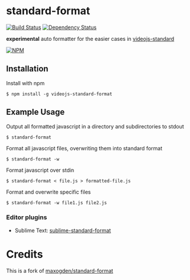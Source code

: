 # standard-format

  [![Build Status](https://travis-ci.org/videojs/standard-format.svg)](https://travis-ci.org/videojs/standard-format)
  [![Dependency Status](https://david-dm.org/videojs/standard-format.svg?style=flat-square)](https://david-dm.org/videojs/standard-format)

  **experimental** auto formatter for the easier cases in [videojs-standard](https://www.npmjs.com/package/videojs-standard)

  [![NPM](https://nodei.co/npm/videojs-standard-format.png)](https://nodei.co/npm/videojs-standard-format/)

## Installation

  Install with npm

    $ npm install -g videojs-standard-format

## Example Usage

  Output all formatted javascript in a directory and subdirectories to stdout

    $ standard-format

  Format all javascript files, overwriting them into standard format

    $ standard-format -w

  Format javascript over stdin

    $ standard-format < file.js > formatted-file.js

  Format and overwrite specific files

    $ standard-format -w file1.js file2.js

### Editor plugins

  - Sublime Text: [sublime-standard-format](https://packagecontrol.io/packages/StandardFormat)

# Credits

This is a fork of [maxogden/standard-format](https://github.com/maxogden/standard-format)

